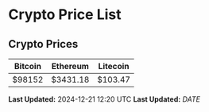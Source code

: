 # Crypto Price List

## Crypto Prices
| Bitcoin | Ethereum | Litecoin |
| ------- | -------- | -------- |
| $98152 | $3431.18 | $103.47 |
**Last Updated:** 2024-12-21 12:20 UTC
**Last Updated:** $DATE$
